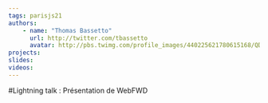 ```yaml
---
tags: parisjs21
authors:
    - name: "Thomas Bassetto"
      url: http://twitter.com/tbassetto
      avatar: http://pbs.twimg.com/profile_images/440225621780615168/QD6srNEX_bigger.jpeg
projects:
slides:
videos:
---
```

#Lightning talk : Présentation de WebFWD
